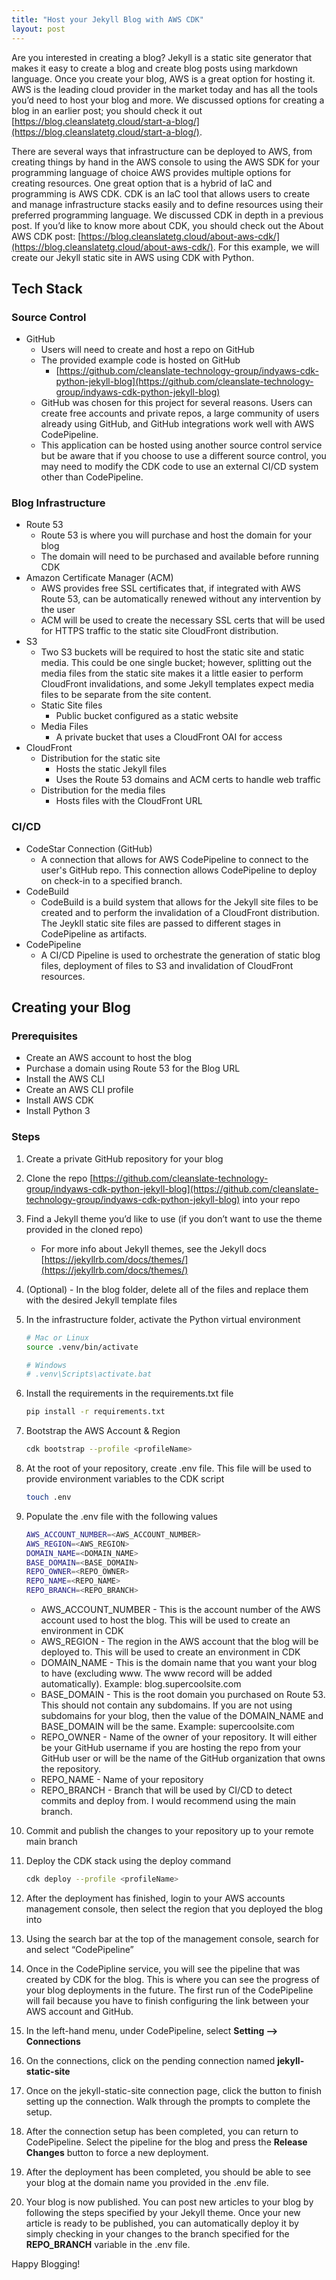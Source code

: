 ```yaml
---
title: "Host your Jekyll Blog with AWS CDK"
layout: post
---
```


Are you interested in creating a blog? Jekyll is a static site generator that makes it easy to create a blog and create blog posts using markdown language. Once you create your blog, AWS is a great option for hosting it. AWS is the leading cloud provider in the market today and has all the tools you’d need to host your blog and more. We discussed options for creating a blog in an earlier post; you should check it out [https://blog.cleanslatetg.cloud/start-a-blog/](https://blog.cleanslatetg.cloud/start-a-blog/).

There are several ways that infrastructure can be deployed to AWS, from creating things by hand in the AWS console to using the AWS SDK for your programming language of choice AWS provides multiple options for creating resources. One great option that is a hybrid of IaC and programming is AWS CDK. CDK is an IaC tool that allows users to create and manage infrastructure stacks easily and to define resources using their preferred programming language. We discussed CDK in depth in a previous post. If you’d like to know more about CDK, you should check out the About AWS CDK post: [https://blog.cleanslatetg.cloud/about-aws-cdk/](https://blog.cleanslatetg.cloud/about-aws-cdk/). For this example, we will create our Jekyll static site in AWS using CDK with Python. 

## Tech Stack

### Source Control

- GitHub
    - Users will need to create and host a repo on GitHub
    - The provided example code is hosted on GitHub
        - [https://github.com/cleanslate-technology-group/indyaws-cdk-python-jekyll-blog](https://github.com/cleanslate-technology-group/indyaws-cdk-python-jekyll-blog)
    - GitHub was chosen for this project for several reasons. Users can create free accounts and private repos, a large community of users already using GitHub, and GitHub integrations work well with AWS CodePipeline.
    - This application can be hosted using another source control service but be aware that if you choose to use a different source control, you may need to modify the CDK code to use an external CI/CD system other than CodePipeline.

### Blog Infrastructure

- Route 53
    - Route 53 is where you will purchase and host the domain for your blog
    - The domain will need to be purchased and available before running CDK
- Amazon Certificate Manager (ACM)
    - AWS provides free SSL certificates that, if integrated with AWS Route 53, can be automatically renewed without any intervention by the user
    - ACM will be used to create the necessary SSL certs that will be used for HTTPS traffic to the static site CloudFront distribution.
- S3
    - Two S3 buckets will be required to host the static site and static media. This could be one single bucket; however, splitting out the media files from the static site makes it a little easier to perform CloudFront invalidations, and some Jekyll templates expect media files to be separate from the site content.
    - Static Site files
        - Public bucket configured as a static website
    - Media Files
        - A private bucket that uses a CloudFront OAI for access
- CloudFront
    - Distribution for the static site
        - Hosts the static Jekyll files
        - Uses the Route 53 domains and ACM certs to handle web traffic
    - Distribution for the media files
        - Hosts files with the CloudFront URL

### CI/CD

- CodeStar Connection (GitHub)
    - A connection that allows for AWS CodePipeline to connect to the user's GitHub repo. This connection allows CodePipeline to deploy on check-in to a specified branch.
- CodeBuild
    - CodeBuild is a build system that allows for the Jekyll site files to be created and to perform the invalidation of a CloudFront distribution. The Jeykll static site files are passed to different stages in CodePipeline as artifacts.
- CodePipeline
    - A CI/CD Pipeline is used to orchestrate the generation of static blog files, deployment of files to S3 and invalidation of CloudFront resources.

## Creating your Blog

### Prerequisites

- Create an AWS account to host the blog
- Purchase a domain using Route 53 for the Blog URL
- Install the AWS CLI
- Create an AWS CLI profile
- Install AWS CDK
- Install Python 3

### Steps

1. Create a private GitHub repository for your blog
2. Clone the repo [https://github.com/cleanslate-technology-group/indyaws-cdk-python-jekyll-blog](https://github.com/cleanslate-technology-group/indyaws-cdk-python-jekyll-blog) into your repo
3. Find a Jekyll theme you’d like to use (if you don’t want to use the theme provided in the cloned repo)
    - For more info about Jekyll themes, see the Jekyll docs [https://jekyllrb.com/docs/themes/](https://jekyllrb.com/docs/themes/)
4. (Optional) - In the blog folder, delete all of the files and replace them with the desired Jekyll template files
5. In the infrastructure folder, activate the Python virtual environment
    
    ```bash
    # Mac or Linux 
    source .venv/bin/activate
    
    # Windows
    # .venv\Scripts\activate.bat
    ```
    
6. Install the requirements in the requirements.txt file
    
    ```bash
    pip install -r requirements.txt
    ```
    
7. Bootstrap the AWS Account & Region
    
    ```bash
    cdk bootstrap --profile <profileName>
    ```
    
8. At the root of your repository, create .env file. This file will be used to provide environment variables to the CDK script
    
    ```bash
    touch .env
    ```
    
9. Populate the .env file with the following values
    
    ```bash
    AWS_ACCOUNT_NUMBER=<AWS_ACCOUNT_NUMBER>
    AWS_REGION=<AWS_REGION>
    DOMAIN_NAME=<DOMAIN_NAME>
    BASE_DOMAIN=<BASE_DOMAIN>
    REPO_OWNER=<REPO_OWNER>
    REPO_NAME=<REPO_NAME>
    REPO_BRANCH=<REPO_BRANCH>
    ```
    
    - AWS_ACCOUNT_NUMBER - This is the account number of the AWS account used to host the blog. This will be used to create an environment in CDK
    - AWS_REGION - The region in the AWS account that the blog will be deployed to. This will be used to create an environment in CDK
    - DOMAIN_NAME - This is the domain name that you want your blog to have (excluding www. The www record will be added automatically). Example: blog.supercoolsite.com
    - BASE_DOMAIN - This is the root domain you purchased on Route 53. This should not contain any subdomains. If you are not using subdomains for your blog, then the value of the DOMAIN_NAME and BASE_DOMAIN will be the same. Example: supercoolsite.com
    - REPO_OWNER - Name of the owner of your repository. It will either be your GitHub username if you are hosting the repo from your GitHub user or will be the name of the GitHub organization that owns the repository.
    - REPO_NAME - Name of your repository
    - REPO_BRANCH - Branch that will be used by CI/CD to detect commits and deploy from. I would recommend using the main branch.
10. Commit and publish the changes to your repository up to your remote main branch 
11. Deploy the CDK stack using the deploy command
    
    ```bash
    cdk deploy --profile <profileName>
    ```
    
12. After the deployment has finished, login to your AWS accounts management console, then select the region that you deployed the blog into
13. Using the search bar at the top of the management console, search for and select “CodePipeline”
14. Once in the CodePipline service, you will see the pipeline that was created by CDK for the blog. This is where you can see the progress of your blog deployments in the future. The first run of the CodePipeline will fail because you have to finish configuring the link between your AWS account and GitHub. 
15. In the left-hand menu, under CodePipeline, select **Setting —> Connections**
16. On the connections, click on the pending connection named **jekyll-static-site**
17. Once on the jekyll-static-site connection page, click the button to finish setting up the connection. Walk through the prompts to complete the setup.
18. After the connection setup has been completed, you can return to CodePipeline. Select the pipeline for the blog and press the **Release Changes** button to force a new deployment.
19. After the deployment has been completed, you should be able to see your blog at the domain name you provided in the .env file.
20. Your blog is now published. You can post new articles to your blog by following the steps specified by your Jekyll theme. Once your new article is ready to be published, you can automatically deploy it by simply checking in your changes to the branch specified for the **REPO_BRANCH** variable in the .env file.

Happy Blogging!